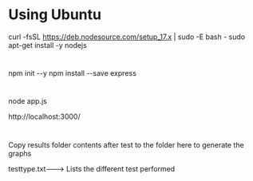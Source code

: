 # Using Ubuntu
curl -fsSL https://deb.nodesource.com/setup_17.x | sudo -E bash -
sudo apt-get install -y nodejs

# #########################################
npm init --y
npm install --save express

# ##########################################
node app.js

http://localhost:3000/

# ############################################

Copy results folder contents after test to the folder here to generate the graphs

testtype.txt---> Lists the different test performed